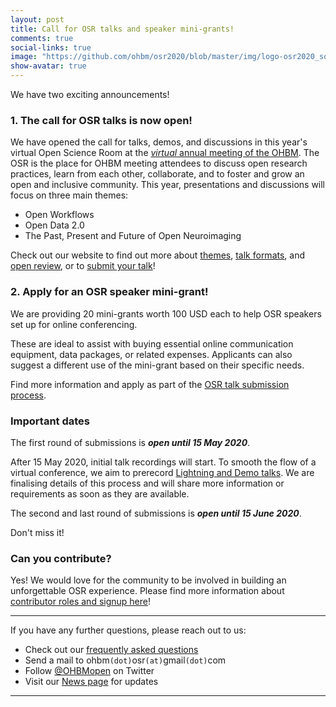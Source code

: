 ```yaml
---
layout: post
title: Call for OSR talks and speaker mini-grants!
comments: true
social-links: true
image: "https://github.com/ohbm/osr2020/blob/master/img/logo-osr2020_square2.png"
show-avatar: true
---
```


We have two exciting announcements!

### 1. The call for OSR talks is now open! 

We have opened the call for talks, demos, and discussions in this year's virtual Open Science Room at the [*virtual* annual meeting of the OHBM](https://www.humanbrainmapping.org/i4a/pages/index.cfm?pageid=3267&pageid=1).
The OSR is the place for OHBM meeting attendees to discuss open research practices, learn from each other, collaborate, and to foster and grow an open and inclusive community.
This year, presentations and discussions will focus on three main themes:
- Open Workflows
- Open Data 2.0
- The Past, Present and Future of Open Neuroimaging

Check out our website to find out more about [themes](https://ohbm.github.io/osr2020/themes/), [talk formats](https://ohbm.github.io/osr2020/formats/), and [open review](https://ohbm.github.io/osr2020/review/), or to [submit your talk](https://ohbm.github.io/osr2020/submit/)!

### 2. Apply for an OSR speaker mini-grant!

We are providing 20 mini-grants worth 100 USD each to help OSR speakers set up for online conferencing.

These are ideal to assist with buying essential online communication equipment, data packages, or related expenses.
Applicants can also suggest a different use of the mini-grant based on their specific needs.

Find more information and apply as part of the [OSR talk submission process](https://ohbm.github.io/osr2020/submit/).

### Important dates

The first round of submissions is ***open until 15 May 2020***.

After 15 May 2020, initial talk recordings will start. 
To smooth the flow of a virtual conference, we aim to prerecord [Lightning and Demo talks](https://ohbm.github.io/osr2020/formats/). We are finalising details of this process and will share more information or requirements as soon as they are available.

The second and last round of submissions is ***open until 15 June 2020***.

Don't miss it!


### Can you contribute?

Yes! We would love for the community to be involved in building an unforgettable OSR experience.
Please find more information about [contributor roles and signup here](https://ohbm.github.io/osr2020/contribute/)!

---

If you have any further questions, please reach out to us:
- Check out our [frequently asked questions](https://ohbm.github.io/osr2020/faq/)
- Send a mail to ohbm`(dot)`osr`(at)`gmail`(dot)`com
- Follow [@OHBMopen](https://twitter.com/ohbmopen) on Twitter
- Visit our [News page](https://ohbm.github.io/osr2020/news/) for updates

---

